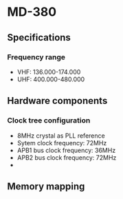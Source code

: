 # MD-380
 
## Specifications
### Frequency range
* VHF: 136.000-174.000
* UHF: 400.000-480.000

## Hardware components
### Clock tree configuration
* 8MHz crystal as PLL reference
* Sytem clock frequency: 72MHz
* APB1 bus clock frequency: 36MHz
* APB2 bus clock frequency: 72MHz
* 


## Memory mapping
